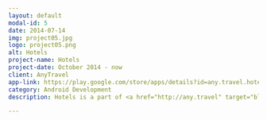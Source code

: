 ```yaml
---
layout: default
modal-id: 5
date: 2014-07-14
img: project05.jpg
logo: project05.png
alt: Hotels
project-name: Hotels
project-date: October 2014 - now
client: AnyTravel
app-link: https://play.google.com/store/apps/details?id=any.travel.hotels
category: Android Development
description: Hotels is a part of <a href="http://any.travel" target="blank">any.travel</a> ecosystem.<br><br>This application is very quick and clear way to book hotel. As in other AnyTravel projects, KISS and speed were main requirements.<br><br>While developing I had to solve various performance tasks. Initially application worked for API 10+ so I had to support old devices with low memory. So I had to manage huge network responses and avoid OOM exceptions. This and other performance tasks were succesfuly resolved. As a result application has clear and predictive interface and works smooth.

---
```


